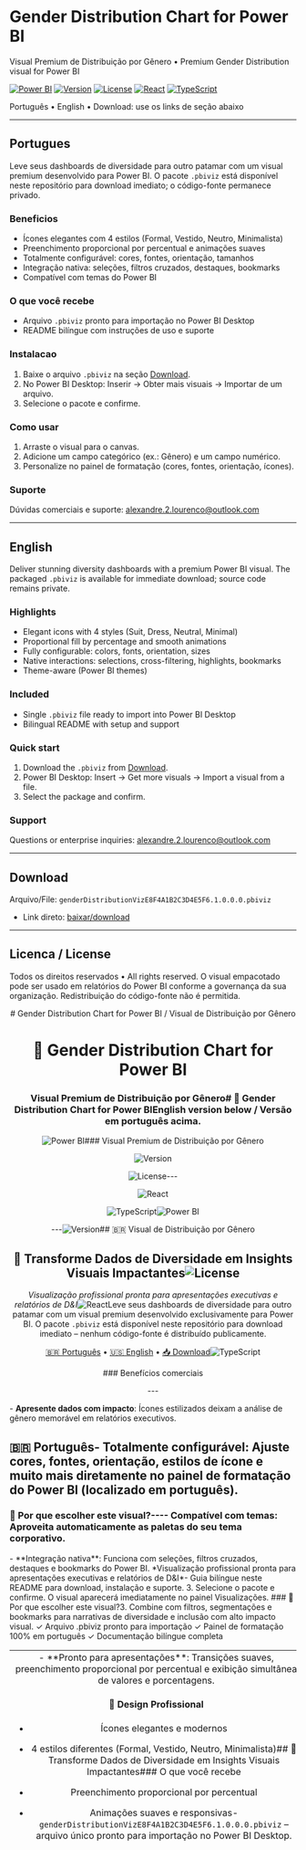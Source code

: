 # Gender Distribution Chart for Power BI

Visual Premium de Distribuição por Gênero • Premium Gender Distribution visual for Power BI

[![Power BI](https://img.shields.io/badge/Power%20BI-Custom%20Visual-F2C811?logo=powerbi&logoColor=000)](#)
[![Version](https://img.shields.io/badge/version-1.0.0-blue)](#)
[![License](https://img.shields.io/badge/license-Proprietary-red)](#)
[![React](https://img.shields.io/badge/React-18.2.0-61DAFB?logo=react&logoColor=000)](#)
[![TypeScript](https://img.shields.io/badge/TypeScript-5.3.3-3178C6?logo=typescript&logoColor=fff)](#)

Português • English • Download: use os links de seção abaixo

---

## Portugues

Leve seus dashboards de diversidade para outro patamar com um visual premium desenvolvido para Power BI. O pacote `.pbiviz` está disponível neste repositório para download imediato; o código-fonte permanece privado.

### Beneficios
- Ícones elegantes com 4 estilos (Formal, Vestido, Neutro, Minimalista)
- Preenchimento proporcional por percentual e animações suaves
- Totalmente configurável: cores, fontes, orientação, tamanhos
- Integração nativa: seleções, filtros cruzados, destaques, bookmarks
- Compatível com temas do Power BI

### O que você recebe
- Arquivo `.pbiviz` pronto para importação no Power BI Desktop
- README bilíngue com instruções de uso e suporte

### Instalacao
1. Baixe o arquivo `.pbiviz` na seção [Download](#download).
2. No Power BI Desktop: Inserir → Obter mais visuais → Importar de um arquivo.
3. Selecione o pacote e confirme.

### Como usar
1. Arraste o visual para o canvas.
2. Adicione um campo categórico (ex.: Gênero) e um campo numérico.
3. Personalize no painel de formatação (cores, fontes, orientação, ícones).

### Suporte
Dúvidas comerciais e suporte: alexandre.2.lourenco@outlook.com

---

## English

Deliver stunning diversity dashboards with a premium Power BI visual. The packaged `.pbiviz` is available for immediate download; source code remains private.

### Highlights
- Elegant icons with 4 styles (Suit, Dress, Neutral, Minimal)
- Proportional fill by percentage and smooth animations
- Fully configurable: colors, fonts, orientation, sizes
- Native interactions: selections, cross-filtering, highlights, bookmarks
- Theme-aware (Power BI themes)

### Included
- Single `.pbiviz` file ready to import into Power BI Desktop
- Bilingual README with setup and support

### Quick start
1. Download the `.pbiviz` from [Download](#download).
2. Power BI Desktop: Insert → Get more visuals → Import a visual from a file.
3. Select the package and confirm.

### Support
Questions or enterprise inquiries: alexandre.2.lourenco@outlook.com

---

## Download

Arquivo/File: `genderDistributionVizE8F4A1B2C3D4E5F6.1.0.0.0.pbiviz`

- Link direto: [baixar/download](./genderDistributionVizE8F4A1B2C3D4E5F6.1.0.0.0.pbiviz)

---

## Licenca / License

Todos os direitos reservados • All rights reserved.
O visual empacotado pode ser usado em relatórios do Power BI conforme a governança da sua organização. Redistribuição do código-fonte não é permitida.
<div align="center"><div align="center"># Gender Distribution Chart for Power BI / Visual de Distribuição por Gênero



# 👥 Gender Distribution Chart for Power BI



### Visual Premium de Distribuição por Gênero# 👥 Gender Distribution Chart for Power BI**English version below / Versão em português acima.**



![Power BI](https://img.shields.io/badge/Power%20BI-Custom%20Visual-F2C811?style=for-the-badge&logo=powerbi&logoColor=black)### Visual Premium de Distribuição por Gênero

![Version](https://img.shields.io/badge/version-1.0.0-blue?style=for-the-badge)

![License](https://img.shields.io/badge/license-Proprietary-red?style=for-the-badge)---

![React](https://img.shields.io/badge/React-18.2.0-61DAFB?style=for-the-badge&logo=react&logoColor=black)

![TypeScript](https://img.shields.io/badge/TypeScript-5.3.3-3178C6?style=for-the-badge&logo=typescript&logoColor=white)![Power BI](https://img.shields.io/badge/Power%20BI-Custom%20Visual-F2C811?style=for-the-badge&logo=powerbi&logoColor=black)



---![Version](https://img.shields.io/badge/version-1.0.0-blue?style=for-the-badge)## 🇧🇷 Visual de Distribuição por Gênero



## 🚀 Transforme Dados de Diversidade em Insights Visuais Impactantes![License](https://img.shields.io/badge/license-Proprietary-red?style=for-the-badge)



*Visualização profissional pronta para apresentações executivas e relatórios de D&I*![React](https://img.shields.io/badge/React-18.2.0-61DAFB?style=for-the-badge&logo=react&logoColor=black)Leve seus dashboards de diversidade para outro patamar com um visual premium desenvolvido exclusivamente para Power BI. O pacote `.pbiviz` está disponível neste repositório para download imediato – nenhum código-fonte é distribuído publicamente.



[🇧🇷 Português](#-português) • [🇺🇸 English](#-english) • [📥 Download](#-download)![TypeScript](https://img.shields.io/badge/TypeScript-5.3.3-3178C6?style=for-the-badge&logo=typescript&logoColor=white)



</div>### Benefícios comerciais



---</div>- **Apresente dados com impacto**: Ícones estilizados deixam a análise de gênero memorável em relatórios executivos.



## 🇧🇷 Português- **Totalmente configurável**: Ajuste cores, fontes, orientação, estilos de ícone e muito mais diretamente no painel de formatação do Power BI (localizado em português).



### 💎 Por que escolher este visual?---- **Compatível com temas**: Aproveita automaticamente as paletas do seu tema corporativo.



<table>- **Integração nativa**: Funciona com seleções, filtros cruzados, destaques e bookmarks do Power BI.

<tr>

<td width="50%"><div align="center">- **Pronto para apresentações**: Transições suaves, preenchimento proporcional por percentual e exibição simultânea de valores e porcentagens.



#### 🎨 **Design Profissional**

- Ícones elegantes e modernos

- 4 estilos diferentes (Formal, Vestido, Neutro, Minimalista)## 🚀 Transforme Dados de Diversidade em Insights Visuais Impactantes### O que você recebe

- Preenchimento proporcional por percentual

- Animações suaves e responsivas- `genderDistributionVizE8F4A1B2C3D4E5F6.1.0.0.0.pbiviz` – arquivo único pronto para importação no Power BI Desktop.



</td>*Visualização profissional pronta para apresentações executivas e relatórios de D&I*- Guia bilíngue neste README para download, instalação e suporte.

<td width="50%">



#### ⚙️ **Totalmente Personalizável**

- Cores dinâmicas por categoria[🇧🇷 Português](#-português) • [🇺🇸 English](#-english) • [📥 Download](#-download)### Como instalar

- Fontes configuráveis (família, tamanho, cor, peso)

- Layout horizontal ou vertical1. Faça o download do arquivo `.pbiviz` (Code → Download ZIP ou diretamente na lista de arquivos do repositório).

- Integração com temas do Power BI

</div>2. No Power BI Desktop, acesse **Inserir → Obter mais visuais → Importar de um arquivo**.

</td>

</tr>3. Selecione o pacote e confirme. O visual aparecerá imediatamente no painel Visualizações.

<tr>

<td width="50%">---



#### 🎯 **Interatividade Nativa**### Como usar

- Seleção de dados interativa

- Filtros cruzados entre visuais## 🇧🇷 Português1. Arraste o visual para o canvas e adicione pelo menos um campo categórico (ex.: Gênero) e um campo numérico.

- Destaque de dados relacionados

- Compatível com bookmarks2. Explore as opções de formatação para personalizar ícones, tamanhos, cores, fontes e animações.



</td>### 💎 Por que escolher este visual?3. Combine com filtros, segmentações e bookmarks para narrativas de diversidade e inclusão com alto impacto visual.

<td width="50%">



#### 📊 **Rico em Informações**

- Exibição de percentuais<table>### Suporte

- Valores absolutos

- Nomes de categorias<tr>Dúvidas comerciais ou suporte: [alexandre.2.lourenco@outlook.com](mailto:alexandre.2.lourenco@outlook.com).

- Métricas simultâneas

<td width="50%">

</td>

</tr>---

</table>

#### 🎨 **Design Profissional**

### 📦 O Que Você Recebe

- Ícones elegantes e modernos## 🇺🇸 Gender Distribution Chart

```

✓ Arquivo .pbiviz pronto para importação- 4 estilos diferentes (Formal, Vestido, Neutro, Minimalista)

✓ Painel de formatação 100% em português

✓ Documentação bilíngue completa- Preenchimento proporcional por percentualDeliver stunning diversity dashboards in seconds with this premium Power BI visual. The packaged `.pbiviz` file is ready for immediate download – source code remains private to protect your competitive advantage.

✓ Suporte técnico por e-mail

```- Animações suaves e responsivas



### 🔧 Instalação Rápida### Commercial value



1. **Download** → Baixe o arquivo `.pbiviz` [aqui](#-download)</td>- **Boardroom-ready visuals**: Icon-based storytelling that makes gender insights unforgettable.

2. **Importar** → Power BI Desktop → `Inserir` → `Obter mais visuais` → `Importar de um arquivo`

3. **Usar** → O ícone aparecerá no painel de Visualizações instantaneamente<td width="50%">- **Configurable without coding**: Tweak colors, fonts, orientation, icon styles, and animation straight from the Power BI format pane (Portuguese labels included).



### 🎬 Como Começar- **Theme-aware**: Automatically adopts your company’s Power BI theme palette.



```plaintext#### ⚙️ **Totalmente Personalizável**- **Enterprise friendly**: Supports selections, cross-filtering, highlights, bookmarks, and other native interactions.

1️⃣  Arraste o visual para o canvas

2️⃣  Adicione um campo CATEGORIA (ex: Gênero)- Cores dinâmicas por categoria- **Presentation-grade polish**: Smooth transitions, proportional fills, and simultaneous percentage/value labels.

3️⃣  Adicione um campo VALOR (ex: Quantidade)

4️⃣  Personalize no painel de formatação- Fontes configuráveis (família, tamanho, cor, peso)

5️⃣  Ajuste cores, fontes e estilo dos ícones

```- Layout horizontal ou vertical### What’s included



### ⚡ Configurações Disponíveis- Integração com temas do Power BI- `genderDistributionVizE8F4A1B2C3D4E5F6.1.0.0.0.pbiviz` – single-file package ready to import into Power BI Desktop.



| Categoria | Opções |- This bilingual README covering download, installation, and support.

|-----------|--------|

| **Layout** | Orientação (Horizontal/Vertical), Espaçamento, Tamanho dos ícones |</td>

| **Ícones** | 4 estilos diferentes, Preenchimento proporcional, Cores personalizadas |

| **Percentual** | Fonte, Tamanho, Cor, Peso, Visibilidade |</tr>### Quick start

| **Valores** | Fonte, Tamanho, Cor, Peso, Visibilidade |

| **Categorias** | Fonte, Tamanho, Cor, Peso, Posição |<tr>1. Download the `.pbiviz` file (Code → Download ZIP or directly from the file list).

| **Cores** | Paleta dinâmica por categoria ou tema do Power BI |

<td width="50%">2. In Power BI Desktop, open **Insert → Get more visuals → Import a visual from a file**.

### 🎯 Casos de Uso Ideais

3. Select the package and confirm; the visual will appear instantly in the Visualizations pane.

- 📊 Relatórios de Diversidade & Inclusão

- 👔 Dashboards de RH e People Analytics#### 🎯 **Interatividade Nativa**

- 📈 Apresentações executivas sobre equidade

- 🏢 Análises demográficas corporativas- Seleção de dados interativa### Getting value fast

- 📑 Relatórios de conformidade e ESG

- Filtros cruzados entre visuais1. Drop the visual onto the canvas, add at least one categorical field (e.g., Gender) and one numeric measure.

### 💬 Suporte e Contato

- Destaque de dados relacionados2. Adjust formatting options to match your brand: icon size, spacing, colors, fonts, animations, and more.

Precisa de ajuda, customizações ou tem sugestões?

- Compatível com bookmarks3. Combine with slicers, filters, and bookmarks to deliver persuasive diversity & inclusion storytelling.

📧 **E-mail:** [alexandre.2.lourenco@outlook.com](mailto:alexandre.2.lourenco@outlook.com)



---

</td>### Support & contact

## 🇺🇸 English

<td width="50%">Questions, enterprise inquiries, or feature requests: [alexandre.2.lourenco@outlook.com](mailto:alexandre.2.lourenco@outlook.com).

### 💎 Why Choose This Visual?



<table>

<tr>#### 📊 **Rico em Informações**---

<td width="50%">

- Exibição de percentuais

#### 🎨 **Professional Design**

- Elegant, modern icons- Valores absolutos**License / Licença**

- 4 different styles (Suit, Dress, Neutral, Minimal)

- Proportional percentage-based fill- Nomes de categorias

- Smooth, responsive animations

- Métricas simultâneasAll rights reserved. Redistribution of the source code is not permitted. The packaged visual may be used within Power BI reports according to your organization’s governance policies.

</td>

<td width="50%">

</td>

#### ⚙️ **Fully Customizable**</tr>

- Dynamic colors per category</table>

- Configurable fonts (family, size, color, weight)

- Horizontal or vertical layout### 📦 O Que Você Recebe

- Power BI theme integration

```

</td>✓ Arquivo .pbiviz pronto para importação

</tr>✓ Painel de formatação 100% em português

<tr>✓ Documentação bilíngue completa

<td width="50%">✓ Suporte técnico por e-mail

```

#### 🎯 **Native Interactivity**

- Interactive data selection### 🔧 Instalação Rápida

- Cross-filtering between visuals

- Related data highlighting1. **Download** → Baixe o arquivo `.pbiviz` [aqui](#-download)

- Bookmark compatible2. **Importar** → Power BI Desktop → `Inserir` → `Obter mais visuais` → `Importar de um arquivo`

3. **Usar** → O ícone aparecerá no painel de Visualizações instantaneamente

</td>

<td width="50%">### 🎬 Como Começar



#### 📊 **Information Rich**```plaintext

- Percentage display1️⃣  Arraste o visual para o canvas

- Absolute values2️⃣  Adicione um campo CATEGORIA (ex: Gênero)

- Category names3️⃣  Adicione um campo VALOR (ex: Quantidade)

- Simultaneous metrics4️⃣  Personalize no painel de formatação

5️⃣  Ajuste cores, fontes e estilo dos ícones

</td>```

</tr>

</table>### ⚡ Configurações Disponíveis



### 📦 What's Included| Categoria | Opções |

|-----------|--------|

```| **Layout** | Orientação (Horizontal/Vertical), Espaçamento, Tamanho dos ícones |

✓ Ready-to-import .pbiviz file| **Ícones** | 4 estilos diferentes, Preenchimento proporcional, Cores personalizadas |

✓ 100% Portuguese formatting pane| **Percentual** | Fonte, Tamanho, Cor, Peso, Visibilidade |

✓ Complete bilingual documentation| **Valores** | Fonte, Tamanho, Cor, Peso, Visibilidade |

✓ Email technical support| **Categorias** | Fonte, Tamanho, Cor, Peso, Posição |

```| **Cores** | Paleta dinâmica por categoria ou tema do Power BI |



### 🔧 Quick Installation### 🎯 Casos de Uso Ideais



1. **Download** → Get the `.pbiviz` file [here](#-download)- 📊 Relatórios de Diversidade & Inclusão

2. **Import** → Power BI Desktop → `Insert` → `Get more visuals` → `Import a visual from a file`- 👔 Dashboards de RH e People Analytics

3. **Use** → The icon will appear in the Visualizations pane instantly- 📈 Apresentações executivas sobre equidade

- 🏢 Análises demográficas corporativas

### 🎬 Getting Started- 📑 Relatórios de conformidade e ESG



```plaintext### 💬 Suporte e Contato

1️⃣  Drag the visual to the canvas

2️⃣  Add a CATEGORY field (e.g., Gender)Precisa de ajuda, customizações ou tem sugestões?

3️⃣  Add a VALUE field (e.g., Count)

4️⃣  Customize in the formatting pane📧 **E-mail:** [alexandre.2.lourenco@outlook.com](mailto:alexandre.2.lourenco@outlook.com)

5️⃣  Adjust colors, fonts, and icon styles

```---



### ⚡ Available Settings## 🇺🇸 English



| Category | Options |### 💎 Why Choose This Visual?

|----------|---------|

| **Layout** | Orientation (Horizontal/Vertical), Spacing, Icon size |<table>

| **Icons** | 4 different styles, Proportional fill, Custom colors |<tr>

| **Percentage** | Font, Size, Color, Weight, Visibility |<td width="50%">

| **Values** | Font, Size, Color, Weight, Visibility |

| **Categories** | Font, Size, Color, Weight, Position |#### 🎨 **Professional Design**

| **Colors** | Dynamic palette per category or Power BI theme |- Elegant, modern icons

- 4 different styles (Suit, Dress, Neutral, Minimal)

### 🎯 Ideal Use Cases- Proportional percentage-based fill

- Smooth, responsive animations

- 📊 Diversity & Inclusion Reports

- 👔 HR and People Analytics Dashboards</td>

- 📈 Executive presentations on equity<td width="50%">

- 🏢 Corporate demographic analysis

- 📑 Compliance and ESG reporting#### ⚙️ **Fully Customizable**

- Dynamic colors per category

### 💬 Support & Contact- Configurable fonts (family, size, color, weight)

- Horizontal or vertical layout

Need help, customizations, or have suggestions?- Power BI theme integration



📧 **Email:** [alexandre.2.lourenco@outlook.com](mailto:alexandre.2.lourenco@outlook.com)</td>

</tr>

---<tr>

<td width="50%">

## 📥 Download

#### 🎯 **Native Interactivity**

<div align="center">- Interactive data selection

- Cross-filtering between visuals

### 🎁 **Get Your Visual Now**- Related data highlighting

- Bookmark compatible

**File:** `genderDistributionVizE8F4A1B2C3D4E5F6.1.0.0.0.pbiviz`

</td>

[📥 **Download Latest Version**](./dist/genderDistributionVizE8F4A1B2C3D4E5F6.1.0.0.0.pbiviz)<td width="50%">



*or clone this repository and find the file in the root directory*#### 📊 **Information Rich**

- Percentage display

</div>- Absolute values

- Category names

---- Simultaneous metrics



## 📄 License / Licença</td>

</tr>

```</table>

© 2025 - All Rights Reserved

Todos os direitos reservados### 📦 What's Included



The packaged visual may be used within Power BI reports.```

Source code redistribution is not permitted.✓ Ready-to-import .pbiviz file

✓ 100% Portuguese formatting pane

O visual empacotado pode ser usado em relatórios do Power BI.✓ Complete bilingual documentation

A redistribuição do código-fonte não é permitida.✓ Email technical support

``````



---### 🔧 Quick Installation



<div align="center">1. **Download** → Get the `.pbiviz` file [here](#-download)

2. **Import** → Power BI Desktop → `Insert` → `Get more visuals` → `Import a visual from a file`

**Made with ❤️ for Power BI Community**3. **Use** → The icon will appear in the Visualizations pane instantly



⭐ **Star this repo if you find it useful!** ⭐### 🎬 Getting Started



</div>```plaintext

1️⃣  Drag the visual to the canvas
2️⃣  Add a CATEGORY field (e.g., Gender)
3️⃣  Add a VALUE field (e.g., Count)
4️⃣  Customize in the formatting pane
5️⃣  Adjust colors, fonts, and icon styles
```

### ⚡ Available Settings

| Category | Options |
|----------|---------|
| **Layout** | Orientation (Horizontal/Vertical), Spacing, Icon size |
| **Icons** | 4 different styles, Proportional fill, Custom colors |
| **Percentage** | Font, Size, Color, Weight, Visibility |
| **Values** | Font, Size, Color, Weight, Visibility |
| **Categories** | Font, Size, Color, Weight, Position |
| **Colors** | Dynamic palette per category or Power BI theme |

### 🎯 Ideal Use Cases

- 📊 Diversity & Inclusion Reports
- 👔 HR and People Analytics Dashboards
- 📈 Executive presentations on equity
- 🏢 Corporate demographic analysis
- 📑 Compliance and ESG reporting

### 💬 Support & Contact

Need help, customizations, or have suggestions?

📧 **Email:** [alexandre.2.lourenco@outlook.com](mailto:alexandre.2.lourenco@outlook.com)

---

## 📥 Download

<div align="center">

### 🎁 **Get Your Visual Now**

**File:** `genderDistributionVizE8F4A1B2C3D4E5F6.1.0.0.0.pbiviz`

[📥 **Download Latest Version**](./dist/genderDistributionVizE8F4A1B2C3D4E5F6.1.0.0.0.pbiviz)

*or clone this repository and find the file in the root directory*

</div>

---

## 📄 License / Licença

```
© 2025 - All Rights Reserved
Todos os direitos reservados

The packaged visual may be used within Power BI reports.
Source code redistribution is not permitted.

O visual empacotado pode ser usado em relatórios do Power BI.
A redistribuição do código-fonte não é permitida.
```

---

<div align="center">

**Made with ❤️ for Power BI Community**

⭐ **Star this repo if you find it useful!** ⭐

</div>
